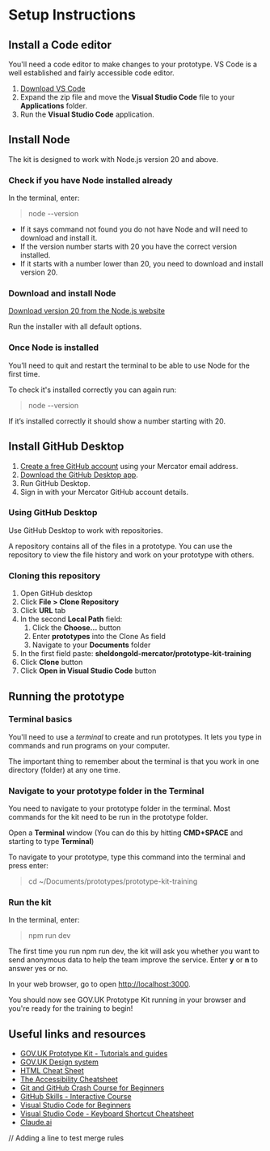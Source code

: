 # Setup Instructions

## Install a Code editor
You'll need a code editor to make changes to your prototype. VS Code is a well established and fairly accessible code editor.

1. [Download VS Code](https://code.visualstudio.com/)
2. Expand the zip file and move the **Visual Studio Code** file to your **Applications** folder.
3. Run the **Visual Studio Code** application.

## Install Node
The kit is designed to work with Node.js version 20 and above.

### Check if you have Node installed already
In the terminal, enter:

> node --version

- If it says command not found you do not have Node and will need to download and install it.
- If the version number starts with 20 you have the correct version installed.
- If it starts with a number lower than 20, you need to download and install version 20.

### Download and install Node
[Download version 20 from the Node.js website](https://nodejs.org/en/)

Run the installer with all default options.

### Once Node is installed
You’ll need to quit and restart the terminal to be able to use Node for the first time.

To check it's installed correctly you can again run:

> node --version

If it’s installed correctly it should show a number starting with 20.

## Install GitHub Desktop
1. [Create a free GitHub account](https://github.com/join) using your Mercator email address.
2. [Download the GitHub Desktop app](https://desktop.github.com/).
3. Run GitHub Desktop.
4. Sign in with your Mercator GitHub account details.

### Using GitHub Desktop
Use GitHub Desktop to work with repositories.

A repository contains all of the files in a prototype. You can use the repository to view the file history and work on your prototype with others.

### Cloning this repository
1. Open GitHub desktop
2. Click **File > Clone Repository**
3. Click **URL** tab
4. In the second **Local Path** field:
	1. Click the **Choose...** button
	2. Enter **prototypes** into the Clone As field
	3. Navigate to your **Documents** folder
5. In the first field paste: **sheldongold-mercator/prototype-kit-training**
6. Click **Clone** button
7. Click **Open in Visual Studio Code** button

## Running the prototype

### Terminal basics
You'll need to use a *terminal* to create and run prototypes. It lets you type in commands and run programs on your computer.

The important thing to remember about the terminal is that you work in one directory (folder) at any one time.

### Navigate to your prototype folder in the Terminal
You need to navigate to your prototype folder in the terminal. Most commands for the kit need to be run in the prototype folder.

Open a **Terminal** window (You can do this by hitting **CMD+SPACE** and starting to type **Terminal**)

To navigate to your prototype, type this command into the terminal and press enter:

> cd ~/Documents/prototypes/prototype-kit-training

### Run the kit
In the terminal, enter:

> npm run dev

The first time you run npm run dev, the kit will ask you whether you want to send anonymous data to help the team improve the service. Enter **y** or **n** to answer yes or no.

In your web browser, go to open [http://localhost:3000](http://localhost:3000).

You should now see GOV.UK Prototype Kit running in your browser and you're ready for the training to begin!

## Useful links and resources
- [GOV.UK Prototype Kit - Tutorials and guides](https://prototype-kit.service.gov.uk/docs/tutorials-and-guides)
- [GOV.UK Design system](https://design-system.service.gov.uk/)
- [HTML Cheat Sheet](https://html-css-js.com/html/tags/)
- [The Accessibility Cheatsheet](https://bitsofco.de/the-accessibility-cheatsheet/)
- [Git and GitHub Crash Course for Beginners](https://www.youtube.com/watch?v=l2yrJtwoC_E&ab_channel=CameronMcKenzie)
- [GitHub Skills - Interactive Course](https://skills.github.com/)
- [Visual Studio Code for Beginners](https://www.youtube.com/watch?v=bfvq_kTbnd8&ab_channel=HeightAboveSeaLevel)
- [Visual Studio Code - Keyboard Shortcut Cheatsheet](https://code.visualstudio.com/shortcuts/keyboard-shortcuts-macos.pdf)
- [Claude.ai](https://claude.ai/new)

// Adding a line to test merge rules